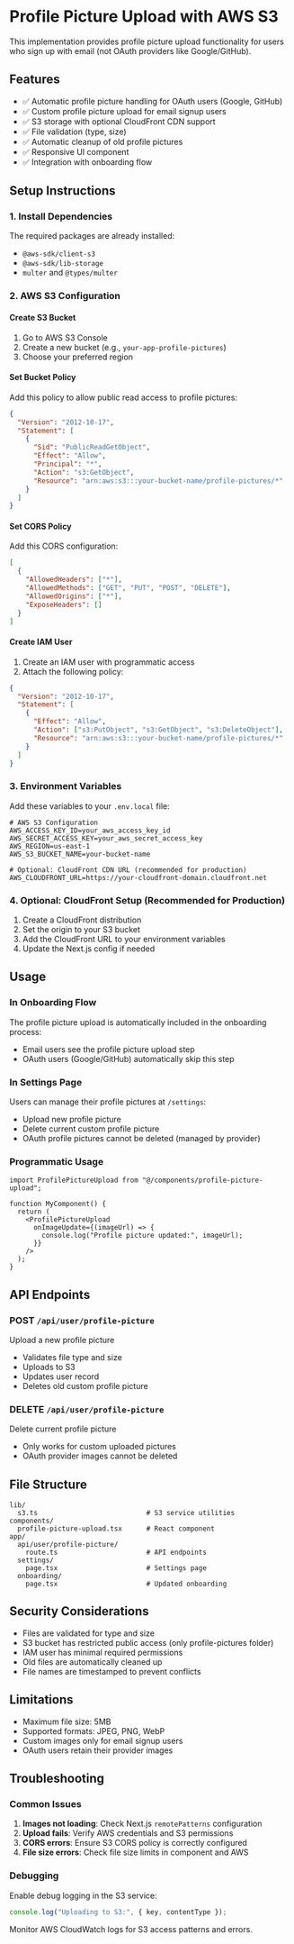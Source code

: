 # Profile Picture Upload with AWS S3

This implementation provides profile picture upload functionality for users who sign up with email (not OAuth providers like Google/GitHub).

## Features

- ✅ Automatic profile picture handling for OAuth users (Google, GitHub)
- ✅ Custom profile picture upload for email signup users
- ✅ S3 storage with optional CloudFront CDN support
- ✅ File validation (type, size)
- ✅ Automatic cleanup of old profile pictures
- ✅ Responsive UI component
- ✅ Integration with onboarding flow

## Setup Instructions

### 1. Install Dependencies

The required packages are already installed:

- `@aws-sdk/client-s3`
- `@aws-sdk/lib-storage`
- `multer` and `@types/multer`

### 2. AWS S3 Configuration

#### Create S3 Bucket

1. Go to AWS S3 Console
2. Create a new bucket (e.g., `your-app-profile-pictures`)
3. Choose your preferred region

#### Set Bucket Policy

Add this policy to allow public read access to profile pictures:

```json
{
  "Version": "2012-10-17",
  "Statement": [
    {
      "Sid": "PublicReadGetObject",
      "Effect": "Allow",
      "Principal": "*",
      "Action": "s3:GetObject",
      "Resource": "arn:aws:s3:::your-bucket-name/profile-pictures/*"
    }
  ]
}
```

#### Set CORS Policy

Add this CORS configuration:

```json
[
  {
    "AllowedHeaders": ["*"],
    "AllowedMethods": ["GET", "PUT", "POST", "DELETE"],
    "AllowedOrigins": ["*"],
    "ExposeHeaders": []
  }
]
```

#### Create IAM User

1. Create an IAM user with programmatic access
2. Attach the following policy:

```json
{
  "Version": "2012-10-17",
  "Statement": [
    {
      "Effect": "Allow",
      "Action": ["s3:PutObject", "s3:GetObject", "s3:DeleteObject"],
      "Resource": "arn:aws:s3:::your-bucket-name/profile-pictures/*"
    }
  ]
}
```

### 3. Environment Variables

Add these variables to your `.env.local` file:

```env
# AWS S3 Configuration
AWS_ACCESS_KEY_ID=your_aws_access_key_id
AWS_SECRET_ACCESS_KEY=your_aws_secret_access_key
AWS_REGION=us-east-1
AWS_S3_BUCKET_NAME=your-bucket-name

# Optional: CloudFront CDN URL (recommended for production)
AWS_CLOUDFRONT_URL=https://your-cloudfront-domain.cloudfront.net
```

### 4. Optional: CloudFront Setup (Recommended for Production)

1. Create a CloudFront distribution
2. Set the origin to your S3 bucket
3. Add the CloudFront URL to your environment variables
4. Update the Next.js config if needed

## Usage

### In Onboarding Flow

The profile picture upload is automatically included in the onboarding process:

- Email users see the profile picture upload step
- OAuth users (Google/GitHub) automatically skip this step

### In Settings Page

Users can manage their profile pictures at `/settings`:

- Upload new profile picture
- Delete current custom profile picture
- OAuth profile pictures cannot be deleted (managed by provider)

### Programmatic Usage

```tsx
import ProfilePictureUpload from "@/components/profile-picture-upload";

function MyComponent() {
  return (
    <ProfilePictureUpload
      onImageUpdate={(imageUrl) => {
        console.log("Profile picture updated:", imageUrl);
      }}
    />
  );
}
```

## API Endpoints

### POST `/api/user/profile-picture`

Upload a new profile picture

- Validates file type and size
- Uploads to S3
- Updates user record
- Deletes old custom profile picture

### DELETE `/api/user/profile-picture`

Delete current profile picture

- Only works for custom uploaded pictures
- OAuth provider images cannot be deleted

## File Structure

```
lib/
  s3.ts                           # S3 service utilities
components/
  profile-picture-upload.tsx      # React component
app/
  api/user/profile-picture/
    route.ts                      # API endpoints
  settings/
    page.tsx                      # Settings page
  onboarding/
    page.tsx                      # Updated onboarding
```

## Security Considerations

- Files are validated for type and size
- S3 bucket has restricted public access (only profile-pictures folder)
- IAM user has minimal required permissions
- Old files are automatically cleaned up
- File names are timestamped to prevent conflicts

## Limitations

- Maximum file size: 5MB
- Supported formats: JPEG, PNG, WebP
- Custom images only for email signup users
- OAuth users retain their provider images

## Troubleshooting

### Common Issues

1. **Images not loading**: Check Next.js `remotePatterns` configuration
2. **Upload fails**: Verify AWS credentials and S3 permissions
3. **CORS errors**: Ensure S3 CORS policy is correctly configured
4. **File size errors**: Check file size limits in component and AWS

### Debugging

Enable debug logging in the S3 service:

```typescript
console.log("Uploading to S3:", { key, contentType });
```

Monitor AWS CloudWatch logs for S3 access patterns and errors.
